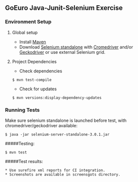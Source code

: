 ## GoEuro Java-Junit-Selenium Exercise

### Environment Setup

1. Global setup
    * Install [Maven](https://maven.apache.org/install.html)
    * Download [Selenium standalone](http://www.seleniumhq.org/download/) with [Cromedriver](https://sites.google.com/a/chromium.org/chromedriver/downloads) and/or [Geckodriver](https://github.com/mozilla/geckodriver/releases) or use external Selenium grid.

2. Project Dependencies
    * Check dependencies
    ```
    $ mvn test-compile
    ```
    * Check for updates
    ```
    $ mvn versions:display-dependency-updates
    ```
    
### Running Tests

Make sure selenium standalone is launched before test, with chromedriver/geckodriver available:
```
$ java -jar selenium-server-standalone-3.0.1.jar
```

#####Testing:
```
$ mvn test
```

#####Test results:

    * Use surefire xml reports for CI integration.
    * Screenshots are available in screensgots directory.
